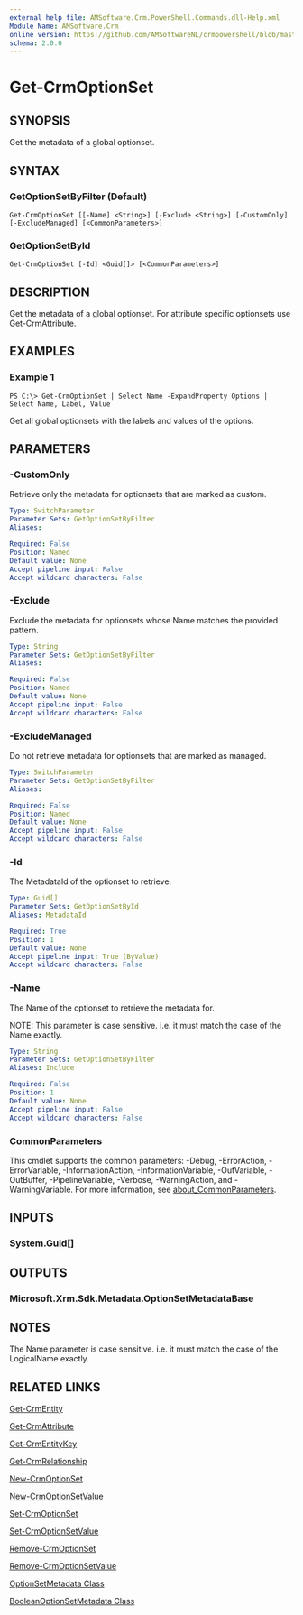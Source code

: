 ```yaml
---
external help file: AMSoftware.Crm.PowerShell.Commands.dll-Help.xml
Module Name: AMSoftware.Crm
online version: https://github.com/AMSoftwareNL/crmpowershell/blob/master/docs/Get-CrmOptionSet.md
schema: 2.0.0
---
```


# Get-CrmOptionSet

## SYNOPSIS
Get the metadata of a global optionset.

## SYNTAX

### GetOptionSetByFilter (Default)
```
Get-CrmOptionSet [[-Name] <String>] [-Exclude <String>] [-CustomOnly] [-ExcludeManaged] [<CommonParameters>]
```

### GetOptionSetById
```
Get-CrmOptionSet [-Id] <Guid[]> [<CommonParameters>]
```

## DESCRIPTION
Get the metadata of a global optionset. For attribute specific optionsets use Get-CrmAttribute.

## EXAMPLES

### Example 1
```
PS C:\> Get-CrmOptionSet | Select Name -ExpandProperty Options | Select Name, Label, Value
```

Get all global optionsets with the labels and values of the options.

## PARAMETERS

### -CustomOnly
Retrieve only the metadata for optionsets that are marked as custom.

```yaml
Type: SwitchParameter
Parameter Sets: GetOptionSetByFilter
Aliases:

Required: False
Position: Named
Default value: None
Accept pipeline input: False
Accept wildcard characters: False
```

### -Exclude
Exclude the metadata for optionsets whose Name matches the provided pattern.

```yaml
Type: String
Parameter Sets: GetOptionSetByFilter
Aliases:

Required: False
Position: Named
Default value: None
Accept pipeline input: False
Accept wildcard characters: False
```

### -ExcludeManaged
Do not retrieve metadata for optionsets that are marked as managed.

```yaml
Type: SwitchParameter
Parameter Sets: GetOptionSetByFilter
Aliases:

Required: False
Position: Named
Default value: None
Accept pipeline input: False
Accept wildcard characters: False
```

### -Id
The MetadataId of the optionset to retrieve.

```yaml
Type: Guid[]
Parameter Sets: GetOptionSetById
Aliases: MetadataId

Required: True
Position: 1
Default value: None
Accept pipeline input: True (ByValue)
Accept wildcard characters: False
```

### -Name
The Name of the optionset to retrieve the metadata for.

NOTE: This parameter is case sensitive. i.e. it must match the case of the Name exactly.

```yaml
Type: String
Parameter Sets: GetOptionSetByFilter
Aliases: Include

Required: False
Position: 1
Default value: None
Accept pipeline input: False
Accept wildcard characters: False
```

### CommonParameters
This cmdlet supports the common parameters: -Debug, -ErrorAction, -ErrorVariable, -InformationAction, -InformationVariable, -OutVariable, -OutBuffer, -PipelineVariable, -Verbose, -WarningAction, and -WarningVariable. For more information, see [about_CommonParameters](http://go.microsoft.com/fwlink/?LinkID=113216).

## INPUTS

### System.Guid[]

## OUTPUTS

### Microsoft.Xrm.Sdk.Metadata.OptionSetMetadataBase

## NOTES
The Name parameter is case sensitive. i.e. it must match the case of the LogicalName exactly.

## RELATED LINKS

[Get-CrmEntity](Get-CrmEntity.md)

[Get-CrmAttribute](Get-CrmAttribute.md)

[Get-CrmEntityKey](Get-CrmEntityKey.md)

[Get-CrmRelationship](Get-CrmRelationship.md)

[New-CrmOptionSet](New-CrmOptionSet.md)

[New-CrmOptionSetValue](New-CrmOptionSetValue.md)

[Set-CrmOptionSet](Set-CrmOptionSet.md)

[Set-CrmOptionSetValue](Set-CrmOptionSetValue.md)

[Remove-CrmOptionSet](Remove-CrmOptionSet.md)

[Remove-CrmOptionSetValue](Remove-CrmOptionSetValue.md)

[OptionSetMetadata Class](https://msdn.microsoft.com/library/microsoft.xrm.sdk.metadata.optionsetmetadata.aspx)

[BooleanOptionSetMetadata Class](https://msdn.microsoft.com/library/microsoft.xrm.sdk.metadata.booleanoptionsetmetadata.aspx)
